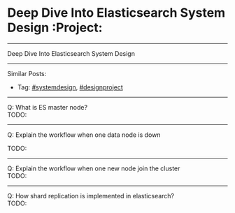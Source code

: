 # Deep Dive Into Elasticsearch System Design     :Project:


---

Deep Dive Into Elasticsearch System Design  

---

Similar Posts:  
-   Tag: [#systemdesign](https://code.dennyzhang.com/tag/systemdesign), [#designproject](https://code.dennyzhang.com/tag/designproject)

---

Q: What is ES master node?  
TODO:  

---

Q: Explain the workflow when one data node is down  

TODO:  

---

Q: Explain the workflow when one new node join the cluster  
TODO:  

---

Q: How shard replication is implemented in elasticsearch?  
TODO: